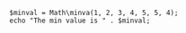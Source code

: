 ```basic-usage.hack
$minval = Math\minva(1, 2, 3, 4, 5, 5, 4);
echo "The min value is " . $minval;
```

